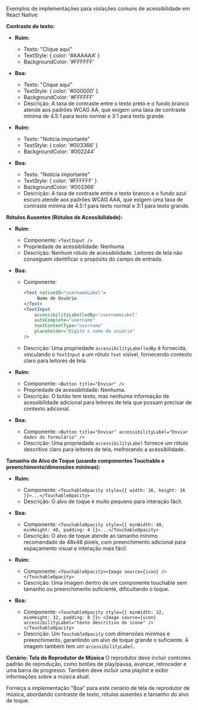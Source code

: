 Exemplos de implementações para violações comuns de acessibilidade em React Native:

**Contraste de texto:**

- **Ruim:**
  - Texto: "Clique aqui"
  - TextStyle: { color: '#AAAAAA' }
  - BackgroundColor: '#FFFFFF'
- **Boa:**

  - Texto: "Clique aqui"
  - TextStyle: { color: '#000000' }
  - BackgroundColor: '#FFFFFF'
  - Descrição: A taxa de contraste entre o texto preto e o fundo branco atende aos padrões WCAG AA, que exigem uma taxa de contraste mínima de 4.5:1 para texto normal e 3:1 para texto grande.

- **Ruim:**
  - Texto: "Notícia importante"
  - TextStyle: { color: '#003366' }
  - BackgroundColor: '#002244'
- **Boa:**
  - Texto: "Notícia importante"
  - TextStyle: { color: '#FFFFFF' }
  - BackgroundColor: '#003366'
  - Descrição: A taxa de contraste entre o texto branco e o fundo azul escuro atende aos padrões WCAG AAA, que exigem uma taxa de contraste mínima de 4.5:1 para texto normal e 3:1 para texto grande.

**Rótulos Ausentes (Rótulos de Acessibilidade):**

- **Ruim:**
  - Componente: `<TextInput />`
  - Propriedade de acessibilidade: Nenhuma
  - Descrição: Nenhum rótulo de acessibilidade. Leitores de tela não conseguem identificar o propósito do campo de entrada.
- **Boa:**

  - Componente:
    ```jsx
    <Text nativeID="usernameLabel">
         Nome de Usuário
    </Text>
    <TextInput
        accessibilityLabelledBy="usernameLabel"
        autoComplete="username"
        textContentType="username"
        placeholder="Digite o nome de usuário"
    />
    ```
  - Descrição: Uma propriedade `accessibilityLabelledBy` é fornecida, vinculando o `TextInput` a um rótulo `Text` visível, fornecendo contexto claro para leitores de tela.

- **Ruim:**
  - Componente: `<Button title="Enviar" />`
  - Propriedade de acessibilidade: Nenhuma.
  - Descrição: O botão tem texto, mas nenhuma informação de acessibilidade adicional para leitores de tela que possam precisar de contexto adicional.
- **Boa:**
  - Componente: `<Button title="Enviar" accessibilityLabel="Enviar dados do formulário" />`
  - Descrição: Uma propriedade `accessibilityLabel` fornece um rótulo descritivo claro para leitores de tela, melhorando a acessibilidade.

**Tamanho do Alvo de Toque (usando componentes Touchable e preenchimento/dimensões mínimas):**

- **Ruim:**
  - Componente: `<TouchableOpacity style={{ width: 16, height: 16 }}>...</TouchableOpacity>`
  - Descrição: O alvo de toque é muito pequeno para interação fácil.
- **Boa:**

  - Componente: `<TouchableOpacity style={{ minWidth: 40, minHeight: 40, padding: 4 }}>...</TouchableOpacity>`
  - Descrição: O alvo de toque atende ao tamanho mínimo recomendado de 48x48 pixels, com preenchimento adicional para espaçamento visual e interação mais fácil.

- **Ruim:**
  - Componente: `<TouchableOpacity><Image source={icon} /></TouchableOpacity>`
  - Descrição: Uma imagem dentro de um componente touchable sem tamanho ou preenchimento suficiente, dificultando o toque.
- **Boa:**
  - Componente: `<TouchableOpacity style={{ minWidth: 32, minHeight: 32, padding: 8 }}> <Image source={icon} accessibilityLabel="texto descritivo do ícone" /> </TouchableOpacity>`
  - Descrição: Um `TouchableOpacity` com dimensões mínimas e preenchimento, garantindo um alvo de toque grande o suficiente. A imagem também tem um `accessibilityLabel`.

**Cenário: Tela de Reprodutor de Música**
O reprodutor deve incluir controles padrão de reprodução, como botões de play/pausa, avançar, retroceder e uma barra de progresso. Também deve incluir uma playlist e exibir informações sobre a música atual.

Forneça a implementação "Boa" para este cenário de tela de reprodutor de música, abordando contraste de texto, rótulos ausentes e tamanho do alvo de toque.

